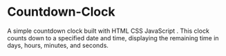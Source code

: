# Countdown-Clock
A simple countdown clock built with  HTML CSS JavaScript . This clock counts down to a specified date and time, displaying the remaining time in days, hours, minutes, and seconds.
